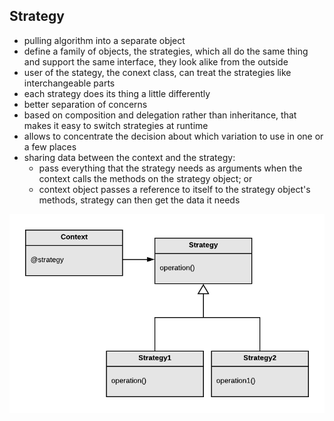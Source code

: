 ## Strategy

- pulling algorithm into a separate object
- define a family of objects, the strategies, which all do the same thing and support the same interface, they look alike from the outside
- user of the stategy, the conext class, can treat the strategies like interchangeable parts
- each strategy does its thing a little differently
- better separation of concerns
- based on composition and delegation rather than inheritance, that makes it easy to switch strategies at runtime
- allows to concentrate the decision about which variation to use in one or a few places
- sharing data between the context and the strategy:
  - pass everything that the strategy needs as arguments when the context calls the methods on the strategy object; or
  - context object passes a reference to itself to the strategy object's methods, strategy can then get the data it needs

![strategy](https://raw.githubusercontent.com/lisbethmarianne/design_patterns_in_ruby/master/strategy/strategy.png)
